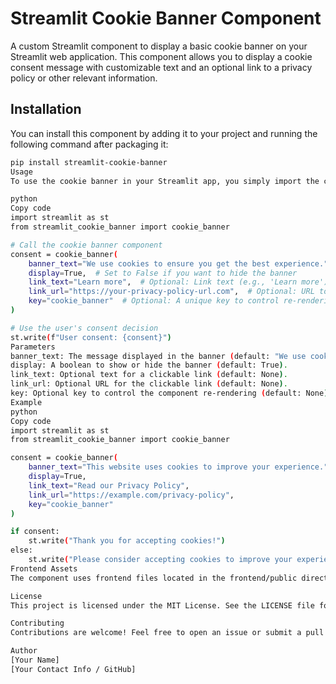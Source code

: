 # Streamlit Cookie Banner Component

A custom Streamlit component to display a basic cookie banner on your Streamlit web application. This component allows you to display a cookie consent message with customizable text and an optional link to a privacy policy or other relevant information.

## Installation

You can install this component by adding it to your project and running the following command after packaging it:

```bash
pip install streamlit-cookie-banner
Usage
To use the cookie banner in your Streamlit app, you simply import the cookie_banner function from the component and use it within your Streamlit app like this:

python
Copy code
import streamlit as st
from streamlit_cookie_banner import cookie_banner

# Call the cookie banner component
consent = cookie_banner(
    banner_text="We use cookies to ensure you get the best experience.",
    display=True,  # Set to False if you want to hide the banner
    link_text="Learn more",  # Optional: Link text (e.g., 'Learn more')
    link_url="https://your-privacy-policy-url.com",  # Optional: URL to your privacy policy
    key="cookie_banner"  # Optional: A unique key to control re-rendering
)

# Use the user's consent decision
st.write(f"User consent: {consent}")
Parameters
banner_text: The message displayed in the banner (default: "We use cookies to ensure you get the best experience.").
display: A boolean to show or hide the banner (default: True).
link_text: Optional text for a clickable link (default: None).
link_url: Optional URL for the clickable link (default: None).
key: Optional key to control the component re-rendering (default: None).
Example
python
Copy code
import streamlit as st
from streamlit_cookie_banner import cookie_banner

consent = cookie_banner(
    banner_text="This website uses cookies to improve your experience.",
    display=True,
    link_text="Read our Privacy Policy",
    link_url="https://example.com/privacy-policy",
    key="cookie_banner"
)

if consent:
    st.write("Thank you for accepting cookies!")
else:
    st.write("Please consider accepting cookies to improve your experience.")
Frontend Assets
The component uses frontend files located in the frontend/public directory. These files are responsible for rendering the banner in the browser.

License
This project is licensed under the MIT License. See the LICENSE file for more details.

Contributing
Contributions are welcome! Feel free to open an issue or submit a pull request.

Author
[Your Name]
[Your Contact Info / GitHub]
